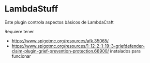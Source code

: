 # LambdaStuff
Este plugin controla aspectos básicos de LambdaCraft

Requiere tener
- https://www.spigotmc.org/resources/afk.35065/
- https://www.spigotmc.org/resources/1-12-2-1-19-3-griefdefender-claim-plugin-grief-prevention-protection.68900/
instalados para funcionar

